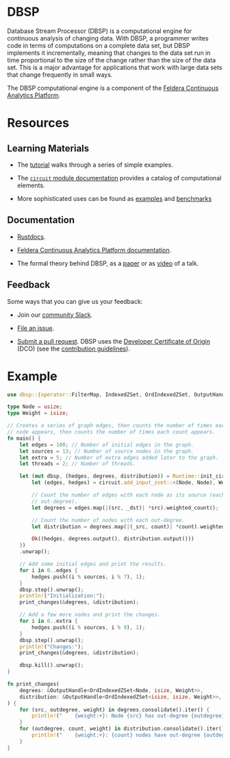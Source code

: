 # DBSP

Database Stream Processor (DBSP) is a computational engine for
continuous analysis of changing data.  With DBSP, a programmer writes
code in terms of computations on a complete data set, but DBSP
implements it incrementally, meaning that changes to the data set run
in time proportional to the size of the change rather than the size of
the data set.  This is a major advantage for applications that work
with large data sets that change frequently in small ways.

The DBSP computational engine is a component of the [Feldera
Continuous Analytics Platform](https://www.feldera.com).

# Resources

## Learning Materials

- The [tutorial] walks through a series of simple examples.

- The [`circuit` module documentation] provides a catalog of
  computational elements.

- More sophisticated uses can be found as [examples] and [benchmarks]

[tutorial]: https://docs.rs/dbsp/tutorial
[`circuit` module documentation]: https://docs.rs/dbsp/circuit
[examples]: https://github.com/feldera/feldera/tree/main/crates/dbsp/examples
[benchmarks]: https://github.com/feldera/feldera/tree/main/crates/dbsp/benches

## Documentation

- [Rustdocs].

- [Feldera Continuous Analytics Platform documentation][1].

- The formal theory behind DBSP, as a [paper] or as [video] of a talk.

[Rustdocs]: https://docs.rs/dbsp
[1]: https://docs.feldera.io/docs/what-is-feldera
[paper]: https://github.com/feldera/dbsp/blob/main/docs/static/vldb23.pdf
[video]: https://www.youtube.com/watch?v=iT4k5DCnvPU

## Feedback

Some ways that you can give us your feedback:

- Join our [community Slack].

- [File an issue].

- [Submit a pull request].  DBSP uses the [Developer Certificate of
  Origin] (DCO) (see the [contribution guidelines]).

[community Slack]: https://feldera.github.io/website/slack/
[file an issue]: https://github.com/feldera/feldera/issues
[submit a pull request]: https://github.com/feldera/feldera/pulls
[Developer Certificate of Origin]: https://developercertificate.org/
[contribution guidelines]: https://github.com/feldera/feldera/blob/main/CONTRIBUTING.md

# Example

```rust
use dbsp::{operator::FilterMap, IndexedZSet, OrdIndexedZSet, OutputHandle, Runtime};

type Node = usize;
type Weight = isize;

// Creates a series of graph edges, then counts the number of times each source
// node appears, then counts the number of times each count appears.
fn main() {
    let edges = 100; // Number of initial edges in the graph.
    let sources = 13; // Number of source nodes in the graph.
    let extra = 5; // Number of extra edges added later to the graph.
    let threads = 2; // Number of threads.

    let (mut dbsp, (hedges, degrees, distribution)) = Runtime::init_circuit(threads, |circuit| {
        let (edges, hedges) = circuit.add_input_zset::<(Node, Node), Weight>();

        // Count the number of edges with each node as its source (each node's
        // out-degree).
        let degrees = edges.map(|(src, _dst)| *src).weighted_count();

        // Count the number of nodes with each out-degree.
        let distribution = degrees.map(|(_src, count)| *count).weighted_count();

        Ok((hedges, degrees.output(), distribution.output()))
    })
    .unwrap();

    // Add some initial edges and print the results.
    for i in 0..edges {
        hedges.push((i % sources, i % 7), 1);
    }
    dbsp.step().unwrap();
    println!("Initialization:");
    print_changes(&degrees, &distribution);

    // Add a few more nodes and print the changes.
    for i in 0..extra {
        hedges.push((i % sources, i % 9), 1);
    }
    dbsp.step().unwrap();
    println!("Changes:");
    print_changes(&degrees, &distribution);

    dbsp.kill().unwrap();
}

fn print_changes(
    degrees: &OutputHandle<OrdIndexedZSet<Node, isize, Weight>>,
    distribution: &OutputHandle<OrdIndexedZSet<isize, isize, Weight>>,
) {
    for (src, outdegree, weight) in degrees.consolidate().iter() {
        println!("    {weight:+}: Node {src} has out-degree {outdegree}");
    }
    for (outdegree, count, weight) in distribution.consolidate().iter() {
        println!("    {weight:+}: {count} nodes have out-degree {outdegree}");
    }
}
```
